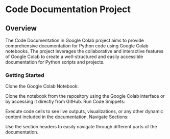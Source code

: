 # Code Documentation Project
## Overview

The Code Documentation in Google Colab project aims to provide comprehensive documentation for Python code using Google Colab notebooks. The project leverages the collaborative and interactive features of Google Colab to create a well-structured and easily accessible documentation for Python scripts and projects.
### Getting Started
Clone the Google Colab Notebook:

Clone the notebook from the repository using the Google Colab interface or by accessing it directly from GitHub.
Run Code Snippets:

Execute code cells to see live outputs, visualizations, or any other dynamic content included in the documentation.
Navigate Sections:

Use the section headers to easily navigate through different parts of the documentation.
